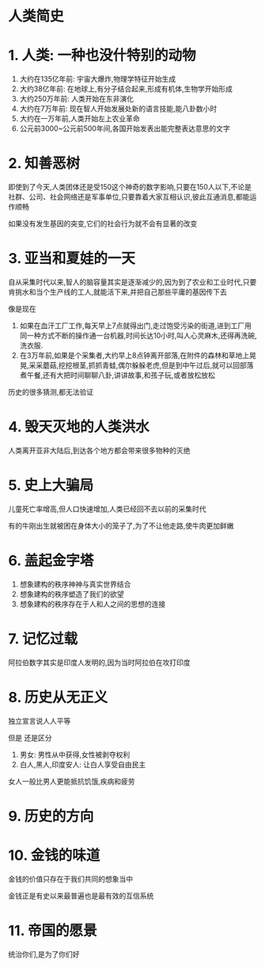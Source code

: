 # 人类简史

# 1. 人类: 一种也没什特别的动物

1. 大约在135亿年前: 宇宙大爆炸,物理学特征开始生成
2. 大约38亿年前: 在地球上,有分子结合起来,形成有机体,生物学开始形成
3. 大约250万年前: 人类开始在东非演化
4. 大约在7万年前: 现在智人开始发展处新的语言技能,能八卦数小时
5. 大约在一万年前,人类开始左上农业革命
6. 公元前3000~公元前500年间,各国开始发表出能完整表达意思的文字


# 2. 知善恶树

即使到了今天,人类团体还是受150这个神奇的数字影响,只要在150人以下,不论是社群、公司、社会网络还是军事单位,只要靠着大家互相认识,彼此互通消息,都能运作顺畅

如果没有发生基因的突变,它们的社会行为就不会有显著的改变

# 3. 亚当和夏娃的一天

自从采集时代以来,智人的脑容量其实是逐渐减少的,因为到了农业和工业时代,只要肯挑水和当个生产线的工人,就能活下来,并把自己那些平庸的基因传下去

像是现在

1. 如果在血汗工厂工作,每天早上7点就得出门,走过饱受污染的街道,进到工厂用同一种方式不断的操作通一台机器,时间长达10小时,叫人心灵麻木,还得再洗碗,洗衣服.
2. 在3万年前,如果是个采集者,大约早上8点钟离开部落,在附件的森林和草地上晃晃,采采蘑菇,挖挖根茎,抓抓青蛙,偶尔躲躲老虎,但是到中午过后,就可以回部落煮午餐,还有大把时间聊聊八卦,讲讲故事,和孩子玩,或者放松放松

历史的很多猜测,都无法验证

# 4. 毁天灭地的人类洪水

人类离开亚非大陆后,到达各个地方都会带来很多物种的灭绝

# 5. 史上大骗局

儿童死亡率增高,但人口快速增加,人类已经回不去以前的采集时代

有的牛刚出生就被困在身体大小的笼子了,为了不让他走路,使牛肉更加鲜嫩

# 6. 盖起金字塔

1. 想象建构的秩序神神与真实世界结合
2. 想象建构的秩序塑造了我们的欲望
3. 想象建构的秩序存在于人和人之间的思想的连接

# 7. 记忆过载

阿拉伯数字其实是印度人发明的,因为当时阿拉伯在攻打印度

# 8. 历史从无正义

独立宣言说人人平等

但是 还是区分

1. 男女: 男性从中获得,女性被剥夺权利
2. 白人,黑人,印度安人: 让白人享受自由民主

女人一般比男人更能抵抗饥饿,疾病和疲劳

# 9. 历史的方向

# 10. 金钱的味道

金钱的价值只存在于我们共同的想象当中

金钱正是有史以来最普遍也是最有效的互信系统

# 11. 帝国的愿景

统治你们,是为了你们好



